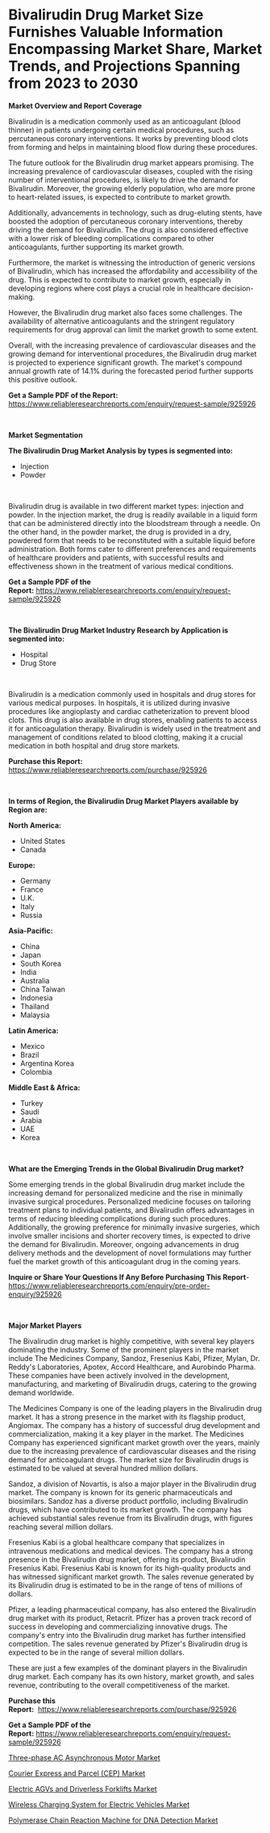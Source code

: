 <p><h1>Bivalirudin Drug Market Size Furnishes Valuable Information Encompassing Market Share, Market Trends, and Projections Spanning from 2023 to 2030</h1></p><p><strong>Market Overview and Report Coverage</strong></p>
<p><p>Bivalirudin is a medication commonly used as an anticoagulant (blood thinner) in patients undergoing certain medical procedures, such as percutaneous coronary interventions. It works by preventing blood clots from forming and helps in maintaining blood flow during these procedures.</p><p>The future outlook for the Bivalirudin drug market appears promising. The increasing prevalence of cardiovascular diseases, coupled with the rising number of interventional procedures, is likely to drive the demand for Bivalirudin. Moreover, the growing elderly population, who are more prone to heart-related issues, is expected to contribute to market growth.</p><p>Additionally, advancements in technology, such as drug-eluting stents, have boosted the adoption of percutaneous coronary interventions, thereby driving the demand for Bivalirudin. The drug is also considered effective with a lower risk of bleeding complications compared to other anticoagulants, further supporting its market growth.</p><p>Furthermore, the market is witnessing the introduction of generic versions of Bivalirudin, which has increased the affordability and accessibility of the drug. This is expected to contribute to market growth, especially in developing regions where cost plays a crucial role in healthcare decision-making.</p><p>However, the Bivalirudin drug market also faces some challenges. The availability of alternative anticoagulants and the stringent regulatory requirements for drug approval can limit the market growth to some extent.</p><p>Overall, with the increasing prevalence of cardiovascular diseases and the growing demand for interventional procedures, the Bivalirudin drug market is projected to experience significant growth. The market's compound annual growth rate of 14.1% during the forecasted period further supports this positive outlook.</p></p>
<p><strong>Get a Sample PDF of the Report:</strong> <a href="https://www.reliableresearchreports.com/enquiry/request-sample/925926">https://www.reliableresearchreports.com/enquiry/request-sample/925926</a></p>
<p>&nbsp;</p>
<p><strong>Market Segmentation</strong></p>
<p><strong>The Bivalirudin Drug Market Analysis by types is segmented into:</strong></p>
<p><ul><li>Injection</li><li>Powder</li></ul></p>
<p>&nbsp;</p>
<p><p>Bivalirudin drug is available in two different market types: injection and powder. In the injection market, the drug is readily available in a liquid form that can be administered directly into the bloodstream through a needle. On the other hand, in the powder market, the drug is provided in a dry, powdered form that needs to be reconstituted with a suitable liquid before administration. Both forms cater to different preferences and requirements of healthcare providers and patients, with successful results and effectiveness shown in the treatment of various medical conditions.</p></p>
<p><strong>Get a Sample PDF of the Report:</strong>&nbsp;<a href="https://www.reliableresearchreports.com/enquiry/request-sample/925926">https://www.reliableresearchreports.com/enquiry/request-sample/925926</a></p>
<p>&nbsp;</p>
<p><strong>The Bivalirudin Drug Market Industry Research by Application is segmented into:</strong></p>
<p><ul><li>Hospital</li><li>Drug Store</li></ul></p>
<p>&nbsp;</p>
<p><p>Bivalirudin is a medication commonly used in hospitals and drug stores for various medical purposes. In hospitals, it is utilized during invasive procedures like angioplasty and cardiac catheterization to prevent blood clots. This drug is also available in drug stores, enabling patients to access it for anticoagulation therapy. Bivalirudin is widely used in the treatment and management of conditions related to blood clotting, making it a crucial medication in both hospital and drug store markets.</p></p>
<p><strong>Purchase this Report:</strong>&nbsp; <a href="https://www.reliableresearchreports.com/purchase/925926">https://www.reliableresearchreports.com/purchase/925926</a></p>
<p>&nbsp;</p>
<p><strong>In terms of Region, the Bivalirudin Drug Market Players available by Region are:</strong></p>
<p>
    <p> <strong> North America: </strong>
        <ul>
            <li>United States</li>
            <li>Canada</li>
        </ul>
        </p> 
    <p> <strong> Europe: </strong>
        <ul>
            <li>Germany</li>
            <li>France</li>
            <li>U.K.</li>
            <li>Italy</li>
            <li>Russia</li>
        </ul>
        </p> 
    <p> <strong> Asia-Pacific: </strong>
        <ul>
            <li>China</li>
            <li>Japan</li>
            <li>South Korea</li>
            <li>India</li>
            <li>Australia</li>
            <li>China Taiwan</li>
            <li>Indonesia</li>
            <li>Thailand</li>
            <li>Malaysia</li>
        </ul>
        </p> 
    <p> <strong> Latin America: </strong>
        <ul>
            <li>Mexico</li>
            <li>Brazil</li>
            <li>Argentina Korea</li>
            <li>Colombia</li>
        </ul>
        </p> 
    <p> <strong> Middle East & Africa: </strong>
        <ul>
            <li>Turkey</li>
            <li>Saudi</li>
            <li>Arabia</li>
            <li>UAE</li>
            <li>Korea</li>
        </ul>
    </p>
    </p>
<p>&nbsp;</p>
<p><strong>What are the Emerging Trends in the Global Bivalirudin Drug market?</strong></p>
<p><p>Some emerging trends in the global Bivalirudin drug market include the increasing demand for personalized medicine and the rise in minimally invasive surgical procedures. Personalized medicine focuses on tailoring treatment plans to individual patients, and Bivalirudin offers advantages in terms of reducing bleeding complications during such procedures. Additionally, the growing preference for minimally invasive surgeries, which involve smaller incisions and shorter recovery times, is expected to drive the demand for Bivalirudin. Moreover, ongoing advancements in drug delivery methods and the development of novel formulations may further fuel the market growth of this anticoagulant drug in the coming years.</p></p>
<p><strong>Inquire or Share Your Questions If Any Before Purchasing This Report</strong>- <a href="https://www.reliableresearchreports.com/enquiry/pre-order-enquiry/925926">https://www.reliableresearchreports.com/enquiry/pre-order-enquiry/925926</a></p>
<p>&nbsp;</p>
<p><strong>Major Market Players</strong></p>
<p><p>The Bivalirudin drug market is highly competitive, with several key players dominating the industry. Some of the prominent players in the market include The Medicines Company, Sandoz, Fresenius Kabi, Pfizer, Mylan, Dr. Reddy's Laboratories, Apotex, Accord Healthcare, and Aurobindo Pharma. These companies have been actively involved in the development, manufacturing, and marketing of Bivalirudin drugs, catering to the growing demand worldwide.</p><p>The Medicines Company is one of the leading players in the Bivalirudin drug market. It has a strong presence in the market with its flagship product, Angiomax. The company has a history of successful drug development and commercialization, making it a key player in the market. The Medicines Company has experienced significant market growth over the years, mainly due to the increasing prevalence of cardiovascular diseases and the rising demand for anticoagulant drugs. The market size for Bivalirudin drugs is estimated to be valued at several hundred million dollars.</p><p>Sandoz, a division of Novartis, is also a major player in the Bivalirudin drug market. The company is known for its generic pharmaceuticals and biosimilars. Sandoz has a diverse product portfolio, including Bivalirudin drugs, which have contributed to its market growth. The company has achieved substantial sales revenue from its Bivalirudin drugs, with figures reaching several million dollars.</p><p>Fresenius Kabi is a global healthcare company that specializes in intravenous medications and medical devices. The company has a strong presence in the Bivalirudin drug market, offering its product, Bivalirudin Fresenius Kabi. Fresenius Kabi is known for its high-quality products and has witnessed significant market growth. The sales revenue generated by its Bivalirudin drug is estimated to be in the range of tens of millions of dollars.</p><p>Pfizer, a leading pharmaceutical company, has also entered the Bivalirudin drug market with its product, Retacrit. Pfizer has a proven track record of success in developing and commercializing innovative drugs. The company's entry into the Bivalirudin drug market has further intensified competition. The sales revenue generated by Pfizer's Bivalirudin drug is expected to be in the range of several million dollars.</p><p>These are just a few examples of the dominant players in the Bivalirudin drug market. Each company has its own history, market growth, and sales revenue, contributing to the overall competitiveness of the market.</p></p>
<p><strong>Purchase this Report:</strong>&nbsp;&nbsp;<a href="https://www.reliableresearchreports.com/purchase/925926">https://www.reliableresearchreports.com/purchase/925926</a></p>
<p></p>
<p><strong>Get a Sample PDF of the Report:</strong>&nbsp;<a href="https://www.reliableresearchreports.com/enquiry/request-sample/925926">https://www.reliableresearchreports.com/enquiry/request-sample/925926</a></p>
<p><p><a href="https://www.linkedin.com/pulse/three-phase-ac-asynchronous-motor-market-insights-players-gilgf/">Three-phase AC Asynchronous Motor Market</a></p><p><a href="https://medium.com/@nayelibosco/courier-express-and-parcel-cep-market-opportunities-and-strategies-forecast-for-period-from-28d42b467870">Courier Express and Parcel (CEP) Market</a></p><p><a href="https://www.linkedin.com/pulse/electric-agvs-driverless-forklifts-market-size-8sdlf/">Electric AGVs and Driverless Forklifts Market</a></p><p><a href="https://medium.com/@jackytorphy/wireless-charging-system-for-electric-vehicles-market-research-report-its-history-and-forecast-ae2a5715f6b9">Wireless Charging System for Electric Vehicles Market</a></p><p><a href="https://www.linkedin.com/pulse/polymerase-chain-reaction-machine-dna-detection-market-ytbue/">Polymerase Chain Reaction Machine for DNA Detection Market</a></p></p>